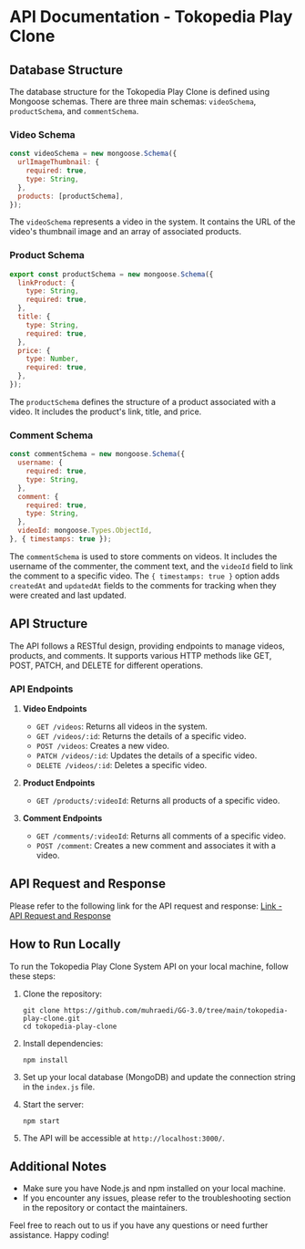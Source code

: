 # API Documentation - Tokopedia Play Clone

## Database Structure

The database structure for the Tokopedia Play Clone is defined using Mongoose schemas. There are three main schemas: `videoSchema`, `productSchema`, and `commentSchema`.

### Video Schema
```javascript
const videoSchema = new mongoose.Schema({
  urlImageThumbnail: {
    required: true,
    type: String,
  },
  products: [productSchema],
});
```

The `videoSchema` represents a video in the system. It contains the URL of the video's thumbnail image and an array of associated products.

### Product Schema
```javascript
export const productSchema = new mongoose.Schema({
  linkProduct: {
    type: String,
    required: true,
  },
  title: {
    type: String,
    required: true,
  },
  price: {
    type: Number,
    required: true,
  },
});
```

The `productSchema` defines the structure of a product associated with a video. It includes the product's link, title, and price.

### Comment Schema
```javascript
const commentSchema = new mongoose.Schema({
  username: {
    required: true,
    type: String,
  },
  comment: {
    required: true,
    type: String,
  },
  videoId: mongoose.Types.ObjectId,
}, { timestamps: true });
```

The `commentSchema` is used to store comments on videos. It includes the username of the commenter, the comment text, and the `videoId` field to link the comment to a specific video. The `{ timestamps: true }` option adds `createdAt` and `updatedAt` fields to the comments for tracking when they were created and last updated.

## API Structure

The API follows a RESTful design, providing endpoints to manage videos, products, and comments. It supports various HTTP methods like GET, POST, PATCH, and DELETE for different operations.

### API Endpoints

1. **Video Endpoints**
   - `GET /videos`: Returns all videos in the system.
   - `GET /videos/:id`: Returns the details of a specific video.
   - `POST /videos`: Creates a new video.
   - `PATCH /videos/:id`: Updates the details of a specific video.
   - `DELETE /videos/:id`: Deletes a specific video.

2. **Product Endpoints**
   - `GET /products/:videoId`: Returns all products of a specific video.

3. **Comment Endpoints**
   - `GET /comments/:videoId`: Returns all comments of a specific video.
   - `POST /comment`: Creates a new comment and associates it with a video.

## API Request and Response

Please refer to the following link for the API request and response:
[Link - API Request and Response](https://gist.github.com/your_username/your_gist_id)

## How to Run Locally

To run the Tokopedia Play Clone System API on your local machine, follow these steps:

1. Clone the repository:
   ```
   git clone https://github.com/muhraedi/GG-3.0/tree/main/tokopedia-play-clone.git
   cd tokopedia-play-clone
   ```

2. Install dependencies:
   ```
   npm install
   ```

3. Set up your local database (MongoDB) and update the connection string in the `index.js` file.

4. Start the server:
   ```
   npm start
   ```

5. The API will be accessible at `http://localhost:3000/`.

## Additional Notes

- Make sure you have Node.js and npm installed on your local machine.
- If you encounter any issues, please refer to the troubleshooting section in the repository or contact the maintainers.

Feel free to reach out to us if you have any questions or need further assistance. Happy coding!